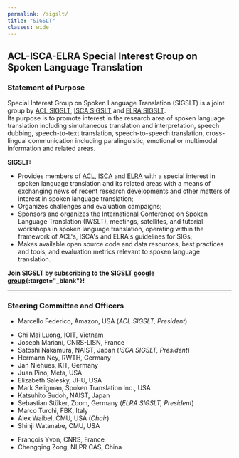 ```yaml
---
permalink: /sigslt/
title: "SIGSLT"
classes: wide
---
```


## ACL-ISCA-ELRA Special Interest Group on Spoken Language Translation

### Statement of Purpose

Special Interest Group on Spoken Language Translation (SIGSLT) is a joint group by [ACL SIGSLT](https://www.aclweb.org/adminwiki/index.php?title=SIG_Compliance#SIGSLT:_SIG_on_Spoken_Language_Translation), [ISCA SIGSLT](https://www.isca-speech.org/iscaweb/index.php/sigs?layout=edit&id=298) and [ELRA SIGSLT](http://www.elra.info/en/sig/special-interest-group-spoken-language-translation/).  
Its purpose is to promote interest in the research area of spoken language translation including simultaneous translation and interpretation, speech dubbing, speech-to-text translation, speech-to-speech translation, cross-lingual communication including paralinguistic, emotional or multimodal information and related areas.

**SIGSLT:**
  - Provides members of [ACL](https://www.aclweb.org), [ISCA](https://www.isca-speech.org) and [ELRA](http://www.elra.info/en/) with a special interest in spoken language translation and its related areas with a means of exchanging news of recent research developments and other matters of interest in spoken language translation;
  - Organizes challenges and evaluation campaigns;
  - Sponsors and organizes the International Conference on Spoken Language Translation (IWSLT), meetings, satellites, and tutorial workshops in spoken language translation, operating within the framework of ACL's, ISCA's and ELRA's guidelines for SIGs;
  - Makes available open source code and data resources, best practices and tools, and evaluation metrics relevant to spoken language translation.

**Join SIGSLT by subscribing to the [SIGSLT google group](https://groups.google.com/g/sigslt){:target="_blank"}!**

<hr>

### Steering Committee and Officers

  <!--- * Laurent Besacier, Naver Labs Europe, France --->
  <!--- * Marta R. Costa-jussà, Meta, Spain --->
  * Marcello Federico, Amazon, USA (*ACL SIGSLT, President*) 
 <!--- * Will Lewis, University of Washington, USA --->
  * Chi Mai Luong, IOIT, Vietnam
  * Joseph Mariani, CNRS-LISN, France 
  * Satoshi Nakamura, NAIST, Japan (*ISCA SIGSLT, President*)
  * Hermann Ney, RWTH, Germany
  * Jan Niehues, KIT, Germany
  * Juan Pino, Meta, USA
  * Elizabeth Salesky, JHU, USA
  * Mark Seligman, Spoken Translation Inc., USA
  * Katsuhito Sudoh, NAIST, Japan
  * Sebastian Stüker, Zoom, Germany (*ELRA SIGSLT, President*)
  * Marco Turchi, FBK, Italy 
  * Alex Waibel, CMU, USA (*Chair*)
  * Shinji Watanabe, CMU, USA
<!---  * Dekai Wu, HKUST Hong Kong, China --->
  * François Yvon, CNRS, France
  * Chengqing Zong, NLPR CAS, China


